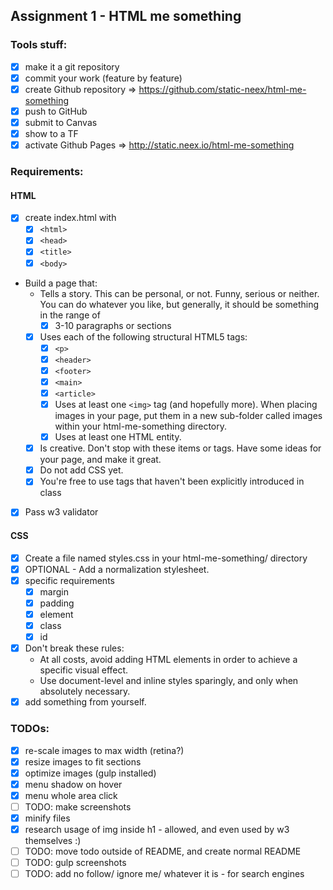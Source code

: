 ## Assignment 1 - HTML me something
### Tools stuff:
* [x] make it a git repository
* [x] commit your work (feature by feature)
* [x] create Github repository => https://github.com/static-neex/html-me-something
* [x] push to GitHub
* [x] submit to Canvas
* [x] show to a TF
* [x] activate Github Pages => http://static.neex.io/html-me-something

### Requirements:
#### HTML
* [x] create index.html with
  * [x] `<html>`
  * [x] `<head>`
  * [x] `<title>`
  * [x] `<body>`
* Build a page that:
  * Tells a story. This can be personal, or not. Funny, serious or neither. You can do whatever you like, but generally, it should be something in the range of
    * [x] 3-10 paragraphs or sections
  * [x] Uses each of the following structural HTML5 tags:
    * [x] `<p>`
    * [x] `<header>`
    * [x] `<footer>`
    * [x] `<main>`
    * [x] `<article>`
    * [x] Uses at least one `<img>` tag (and hopefully more). When placing images in your page, put them in a new sub-folder called images within your html-me-something directory.
    * [x] Uses at least one HTML entity.
  * [x] Is creative. Don't stop with these items or tags. Have some ideas for your page, and make it great.
  * [x] Do not add CSS yet.  
  * [x] You're free to use tags that haven't been explicitly introduced in class
* [x] Pass w3 validator

#### CSS
* [x] Create a file named styles.css in your html-me-something/ directory
* [x] OPTIONAL - Add a normalization stylesheet.
* [x] specific requirements
  * [x] margin
  * [x] padding
  * [x] element
  * [x] class
  * [x] id
* [x] Don't break these rules:
  * At all costs, avoid adding HTML elements in order to achieve a specific visual effect.
  * Use document-level and inline styles sparingly, and only when absolutely necessary.
* [x] add something from yourself.

### TODOs:
* [x] re-scale images to max width (retina?)
* [x] resize images to fit sections
* [x] optimize images (gulp installed)
* [x] menu shadow on hover
* [x] menu whole area click
* [ ] TODO: make screenshots
* [x] minify files
* [x] research usage of img inside h1 - allowed, and even used by w3 themselves :)
* [ ] TODO: move todo outside of README, and create normal README
* [ ] TODO: gulp screenshots
* [ ] TODO: add no follow/ ignore me/ whatever it is - for search engines